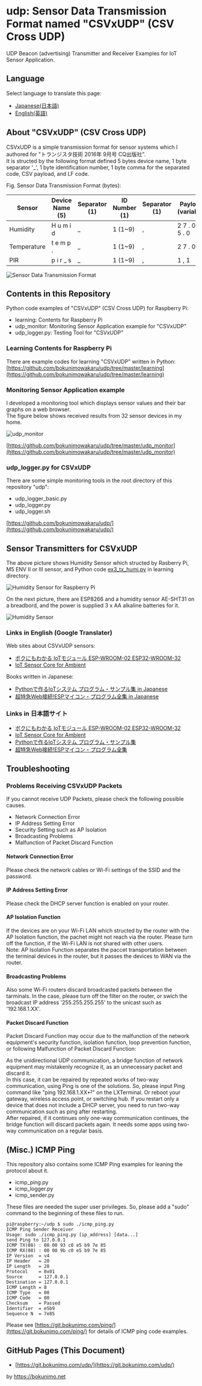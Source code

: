 # udp: Sensor Data Transmission Format named "CSVxUDP" (CSV Cross UDP)

UDP Beacon (advertising) Transmitter and Receiver Examples for IoT Sensor Application.  

## Language

Select language to translate this page:

* [Japanese(日本語)](https://translate.google.com/website?sl=en&tl=ja&hl&u=https://git.bokunimo.com/udp/)
* [English(英語)](https://git.bokunimo.com/udp/)

## About "CSVxUDP" (CSV Cross UDP)

CSVxUDP is a simple transmission format for sensor systems which I authored for "トランジスタ技術 2016年 9月号 CQ出版社".  
It is structed by the following format defined 5 bytes device name, 1 byte separator '_', 1 byte identification number, 1 byte comma for the separated code, CSV payload, and LF code.  

Fig. Sensor Data Transmission Format (bytes):  

|Sensor     |Device Name (5)  |Separator (1)|ID Number (1)|Separator (1)|Payload (variable)  |Line Feed (1)|
|-----------|-----------------|-------------|-------------|-------------|--------------------|-------------|
|Humidity   | H u m i d       | _           | 1 (1~9)     | ,           | 2 7 . 0 ,   7 5 . 0| \n          |
|Temperature| t e m p .       | _           | 1 (1~9)     | ,           | 2 7 . 0            | \n          |
|PIR        | p i r _ s       | _           | 1 (1~9)     | ,           | 1 , 1              | \n          |

![Sensor Data Transmission Format](https://bokunimo.net/blog/wp-content/uploads/2022/06/csv.jpg)

## Contents in this Repository

Python code examples of "CSVxUDP" (CSV Cross UDP) for Raspberry Pi:  

* learning: Contents for Raspberry Pi  
* udp_monitor: Monitoring Sensor Application example for "CSVxUDP"  
* udp_logger.py: Testing Tool for "CSVxUDP"  

### Learning Contents for Raspberry Pi

There are example codes for learning "CSVxUDP" written in Python:  
[https://github.com/bokunimowakaru/udp/tree/master/learning](https://github.com/bokunimowakaru/udp/tree/master/learning)

### Monitoring Sensor Application example

I developed a monitoring tool which displays sensor values and their bar graphs on a web browser.  
The figure below shows received results from 32 sensor devices in my home.  

![udp_monitor](https://bokunimo.net/blog/wp-content/uploads/2022/02/udp-768x406.jpg)

[https://github.com/bokunimowakaru/udp/tree/master/udp_monitor](https://github.com/bokunimowakaru/udp/tree/master/udp_monitor)

### udp_logger.py for CSVxUDP

There are some simple monitoring tools in the root directory of this repository "udp":  

* udp_logger_basic.py
* udp_logger.py
* udp_logger.sh

[https://github.com/bokunimowakaru/udp/](https://github.com/bokunimowakaru/udp/)

## Sensor Transmitters for CSVxUDP

The above picture shows Humidity Sensor which structed by Rasberry Pi, M5 ENV II or III sensor,
and Python code [ex3_tx_humi.py](https://github.com/bokunimowakaru/udp/blob/master/learning/ex3_tx_humi.py) in learning directory.  

![Humidity Sensor for Raspberry Pi](https://raw.githubusercontent.com/bokunimowakaru/udp/master/learning/humid_sesnor.jpg)

On the next picture, there are ESP8266 and a humidity sensor AE-SHT31 on a breadbord,
and the power is supplied 3 x AA alkaline batteries for it.

![Humidity Sensor](https://bokunimo.net/blog/wp-content/uploads/yahoo/blog_import_5c796d4c214c7.jpg)

### Links in English (Google Translater)

Web sites about CSVxUDP sensors:
* [ボクにもわかる IoTモジュール ESP-WROOM-02 ESP32-WROOM-32](https://translate.google.com/website?sl=ja&tl=en&hl&u=https://git.bokunimo.com/esp/)
* [IoT Sensor Core for Ambient](https://translate.google.com/website?sl=ja&tl=en&hl&u=https://bokunimo.net/ambient/)

Books written in Japanese:
* [Pythonで作るIoTシステム プログラム・サンプル集 in Japanese](https://translate.google.com/website?sl=ja&tl=en&hl&u=https://amzn.to/3ls4Vx4)
* [超特急Web接続!ESPマイコン・プログラム全集 in Japanese](https://translate.google.com/website?sl=ja&tl=en&hl&u=https://amzn.to/3JWq78I)

### Links in 日本語サイト
* [ボクにもわかる IoTモジュール ESP-WROOM-02 ESP32-WROOM-32](https://git.bokunimo.com/esp/)
* [IoT Sensor Core for Ambient](https://bokunimo.net/ambient/)
* [Pythonで作るIoTシステム プログラム・サンプル集](https://amzn.to/3ls4Vx4)
* [超特急Web接続!ESPマイコン・プログラム全集](https://amzn.to/3JWq78I)

## Troubleshooting

### Problems Receiving CSVxUDP Packets

If you cannot receive UDP Packets, please check the following possible causes.

* Network Connection Error
* IP Address Setting Error
* Security Setting such as AP Isolation
* Broadcasting Problems
* Malfunction of Packet Discard Function

#### Network Connection Error  

Please check the network cables or Wi-Fi settings of the SSID and the password.  

#### IP Address Setting Error  

Please check the DHCP server function is enabled on your router.  

#### AP Isolation Function  

If the devices are on your Wi-Fi LAN which structed by the router with the AP Isolation function, the pachet might not reach via the router. Please turn off the function, if the Wi-Fi LAN is not shared with other users.  
Note: AP Isolation Function separates the paccet transportation between the terminal devices in the router, but it passes the devices to WAN via the router.  

#### Broadcasting Problems

Also some Wi-Fi routers discard broadcasted packets between the tarminals. In the case, please turn off the filter on the router, or swich the broadcast IP address '255.255.255.255' to the unicast such as '192.168.1.XX'.  

#### Packet Discard Function  

Packet Discard Function may occur due to the malfunction of the network equipment's security function, isolation function, loop prevention function, or following Malfunction of Packet Discard Function:

As the unidirectional UDP communication, a bridge function of network equipment may mistakenly recognize it, as an unnecessary packet and discard it.  
In this case, it can be repaired by repeated works of two-way communication, using Ping is one of the solutions. So, please input Ping command like "ping 192.168.1.XX⏎" on the LXTerminal.
Or reboot your gateway, wireless access point, or switching hub. If you restart only a device that does not include a DHCP server, you need to run two-way communication such as ping after restarting.  
After repaired, if it continues only one-way communication continues, the bridge function will discard packets again. It needs some apps using two-way communication on a regular basis.  

## (Misc.) ICMP Ping

This repository also contains some ICMP Ping examples for leaning the protocol about it.  

* icmp_ping.py
* icmp_logger.py
* icmp_sender.py

These files are needed the super user privileges.  So, please add a "sudo" command to the beginning of these files to run.  

	pi@raspberry:~/udp $ sudo ./icmp_ping.py  
	ICMP Ping Sender Receiver  
	Usage: sudo ./icmp_ping.py [ip_address] [data...]  
	send Ping to 127.0.0.1  
	ICMP TX(08) : 08 00 93 c0 e5 b9 7e 85  
	ICMP RX(08) : 00 00 9b c0 e5 b9 7e 85  
	IP Version  = v4  
	IP Header   = 20  
	IP Length   = 28  
	Protocol    = 0x01  
	Source      = 127.0.0.1  
	Destination = 127.0.0.1  
	ICMP Length = 8  
	ICMP Type   = 00  
	ICMP Code   = 00  
	Checksum    = Passed  
	Identifier  = e5b9  
	Sequence N  = 7e85  

Please see [https://git.bokunimo.com/ping/](https://git.bokunimo.com/ping/) for details of ICMP ping code examples.  

## GitHub Pages (This Document)

* [https://git.bokunimo.com/udp/](https://git.bokunimo.com/udp/)

by <https://bokunimo.net>


